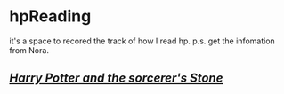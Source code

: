 # hpReading
it's a space to recored the track of how I read hp.
p.s. get the infomation from Nora.
## *[Harry Potter and the sorcerer's Stone](./Harry%20Potter%20and%20the%20sorcerer's%20Stone.md)*

